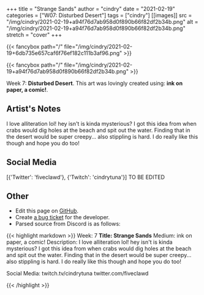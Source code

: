 +++
title =       "Strange Sands"
author =      "cindry"
date =        "2021-02-19"
categories =  ["W07: Disturbed Desert"]
tags =        ["cindry"]
[[images]]
                      src = "/img/cindry/2021-02-19+a94f76d7ab958d0f890b66f82df2b34b.png"
                      alt = "/img/cindry/2021-02-19+a94f76d7ab958d0f890b66f82df2b34b.png"
                      stretch = "cover"
+++


{{< fancybox path="/" file="/img/cindry/2021-02-19+6db735e657caf6f76ef182c111b3af96.png" >}}

{{< fancybox path="/" file="/img/cindry/2021-02-19+a94f76d7ab958d0f890b66f82df2b34b.png" >}}


Week 7: **Disturbed Desert**. This art was lovingly created using: **ink on paper,  a comic!**.

## Artist's Notes

I love alliteration lol!
hey isn't is kinda mysterious? I got this idea from when crabs would dig holes at the beach and spit out the water. Finding that in the desert would be super creepy... also stippling is hard. I do really like this though and hope you do too!

## Social Media

[{'Twitter': 'fiveclawd'}, {'Twitch': 'cindrytuna'}] TO BE EDITED

## Other

- Edit this page on [GitHub](https://github.com/teaminkling/web-refresh/edit/main/blog/content/blog/cindry-week-7-78e8.md).
- Create [a bug ticket](https://github.com/teaminkling/web-refresh/issues/new?assignees=&labels=bug&template=problem-report.md&title=) for the developer.
- Parsed source from Discord is as follows:

{{< highlight markdown >}}
Week: 7
**Title:  Strange Sands**
Medium: ink on paper,  a comic!
Description: I love alliteration lol!
hey isn't is kinda mysterious? I got this idea from when crabs would dig holes at the beach and spit out the water. Finding that in the desert would be super creepy... also stippling is hard. I do really like this though and hope you do too!

Social Media: twitch.tv/cindrytuna twitter.com/fiveclawd




{{< /highlight >}}